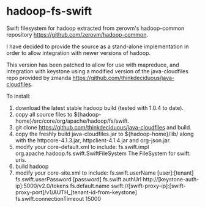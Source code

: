 hadoop-fs-swift
===============

Swift filesystem for hadoop extracted from zerovm's hadoop-common repository https://github.com/zerovm/hadoop-common.

I have decided to provide the source as a stand-alone implementation in order to allow integration with newer versions
of hadoop. 

This version has been patched to allow for use with mapreduce, and integration with keystone using a modified version
of the java-cloudfiles repo provided by zmanda https://github.com/thinkdeciduous/java-cloudfiles.

To install:

1. download the latest stable hadoop build (tested with 1.0.4 to date).
2. copy all source files to ${hadoop-home}/src/core/org/apache/hadoop/fs/swift.
3. git clone https://github.com/thinkdeciduous/java-cloudfiles and build.
4. copy the freshly build java-cloudfiles.jar to ${hadoop-home}/lib/ along with the httpcore-4.1.3.jar, 
   httpclient-4.1.4.jar and org-json.jar.
5. modify your core-default.xml to include:
   <property>
    <name>fs.swift.impl</name>
    <value>org.apache.hadoop.fs.swift.SwiftFileSystem</value>
    <description>The FileSystem for swift: uris.</description>
   </property>
6. build hadoop
7. modify your core-site.xml to include:
   <property>
    <name>fs.swift.userName</name>
    <value>[user]:[tenant]</value>
   </property>
   <property>
    <name>fs.swift.userPassword</name>
    <value>[password]</value>
   </property>
   <property>
    <name>fs.swift.authUrl</name>
    <value>http://[keystone-auth-ip]:5000/v2.0/tokens</value>
   </property>
   <property>
    <name>fs.default.name</name>
    <value>swift://[swift-proxy-ip]:[swift-proxy-port]/v1/AUTH_[tenant-id-from-keystone]</value>
   </property>
   <property>
    <name>fs.swift.connectionTimeout</name>
    <value>15000</value>
   </property>

